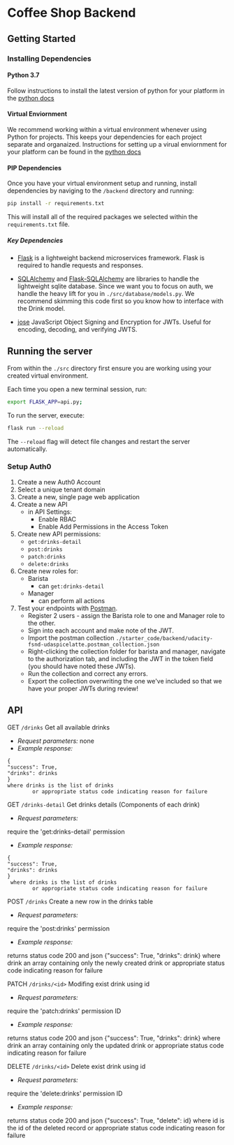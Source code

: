 # Coffee Shop Backend

## Getting Started

### Installing Dependencies

#### Python 3.7

Follow instructions to install the latest version of python for your platform in the [python docs](https://docs.python.org/3/using/unix.html#getting-and-installing-the-latest-version-of-python)

#### Virtual Enviornment

We recommend working within a virtual environment whenever using Python for projects. This keeps your dependencies for each project separate and organaized. Instructions for setting up a virual enviornment for your platform can be found in the [python docs](https://packaging.python.org/guides/installing-using-pip-and-virtual-environments/)

#### PIP Dependencies

Once you have your virtual environment setup and running, install dependencies by naviging to the `/backend` directory and running:

```bash
pip install -r requirements.txt
```

This will install all of the required packages we selected within the `requirements.txt` file.

##### Key Dependencies

- [Flask](http://flask.pocoo.org/)  is a lightweight backend microservices framework. Flask is required to handle requests and responses.

- [SQLAlchemy](https://www.sqlalchemy.org/) and [Flask-SQLAlchemy](https://flask-sqlalchemy.palletsprojects.com/en/2.x/) are libraries to handle the lightweight sqlite database. Since we want you to focus on auth, we handle the heavy lift for you in `./src/database/models.py`. We recommend skimming this code first so you know how to interface with the Drink model.

- [jose](https://python-jose.readthedocs.io/en/latest/) JavaScript Object Signing and Encryption for JWTs. Useful for encoding, decoding, and verifying JWTS.

## Running the server

From within the `./src` directory first ensure you are working using your created virtual environment.

Each time you open a new terminal session, run:

```bash
export FLASK_APP=api.py;
```

To run the server, execute:

```bash
flask run --reload
```

The `--reload` flag will detect file changes and restart the server automatically.


### Setup Auth0

1. Create a new Auth0 Account
2. Select a unique tenant domain
3. Create a new, single page web application
4. Create a new API
    - in API Settings:
        - Enable RBAC
        - Enable Add Permissions in the Access Token
5. Create new API permissions:
    - `get:drinks-detail`
    - `post:drinks`
    - `patch:drinks`
    - `delete:drinks`
6. Create new roles for:
    - Barista
        - can `get:drinks-detail`
    - Manager
        - can perform all actions
7. Test your endpoints with [Postman](https://getpostman.com). 
    - Register 2 users - assign the Barista role to one and Manager role to the other.
    - Sign into each account and make note of the JWT.
    - Import the postman collection `./starter_code/backend/udacity-fsnd-udaspicelatte.postman_collection.json`
    - Right-clicking the collection folder for barista and manager, navigate to the authorization tab, and including the JWT in the token field (you should have noted these JWTs).
    - Run the collection and correct any errors.
    - Export the collection overwriting the one we've included so that we have your proper JWTs during review!
## API


GET `/drinks` 
Get all available drinks
- *Request parameters:* none 
- *Example response:* 
```
{
"success": True, 
"drinks": drinks
}
where drinks is the list of drinks
        or appropriate status code indicating reason for failure
```




GET `/drinks-detail` 
Get drinks details (Components of each drink)
- *Request parameters:* 

require the 'get:drinks-detail' permission

- *Example response:* 
```
{
"success": True, 
"drinks": drinks
}
 where drinks is the list of drinks
        or appropriate status code indicating reason for failure
```



POST  `/drinks` 
Create a new row in the drinks table
- *Request parameters:* 

require the 'post:drinks' permission

- *Example response:* 

 returns status code 200 and json {"success": True, "drinks": drink} where drink an array containing only the newly created drink
        or appropriate status code indicating reason for failure
        
        
        
        
     
PATCH  `/drinks/<id>` 
Modifing exist drink using id
- *Request parameters:* 

require the 'patch:drinks' permission
ID
- *Example response:* 

returns status code 200 and json {"success": True, "drinks": drink} where drink an array containing only the updated drink
        or appropriate status code indicating reason for failure


DELETE `/drinks/<id>` 
Delete exist drink using id
- *Request parameters:* 

require the 'delete:drinks' permission
ID
- *Example response:* 

returns status code 200 and json {"success": True, "delete": id} where id is the id of the deleted record
        or appropriate status code indicating reason for failure



